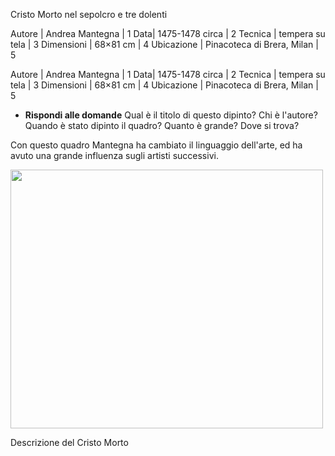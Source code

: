 
Cristo Morto nel sepolcro e tre dolenti 

Autore | 	Andrea Mantegna | 1
Data|	1475-1478 circa | 2
Tecnica |	tempera su tela | 3
Dimensioni |	68×81 cm | 4
Ubicazione |	Pinacoteca di Brera, Milan | 5


Autore | 	Andrea Mantegna | 1
Data|	1475-1478 circa | 2
Tecnica |	tempera su tela | 3
Dimensioni |	68×81 cm | 4
Ubicazione |	Pinacoteca di Brera, Milan | 5

- **Rispondi alle domande**
Qual è il titolo di questo dipinto?
Chi è l'autore?
Quando è stato dipinto il quadro?
Quanto è grande?
Dove si trova?

Con questo quadro Mantegna ha cambiato il linguaggio dell'arte, ed ha avuto una grande influenza sugli artisti successivi.




<img src="https://upload.wikimedia.org/wikipedia/commons/f/f4/The_dead_Christ_and_three_mourners%2C_by_Andrea_Mantegna.jpg" 
width="500" height="414">

Descrizione del Cristo Morto
